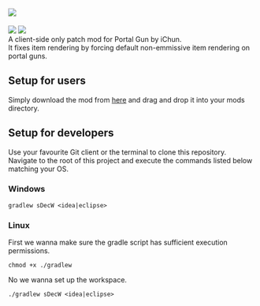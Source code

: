 # ![](https://cf.way2muchnoise.eu/versions/324827.svg)
![](https://cf.way2muchnoise.eu/versions/324827.svg) ![](https://cf.way2muchnoise.eu/full_324827_downloads.svg)  
A client-side only patch mod for Portal Gun by iChun.  
It fixes item rendering by forcing default non-emmissive item rendering on portal guns.
## Setup for users 
Simply download the mod from [here](https://minecraft.curseforge.com/projects/portal-gun-fixer) and drag and drop it into your mods directory.   
## Setup for developers
Use your favourite Git client or the terminal to clone this repository.   
Navigate to the root of this project and execute the commands listed below matching your OS.   
### Windows
```BATCH
gradlew sDecW <idea|eclipse>
```
### Linux
First we wanna make sure the gradle script has sufficient execution permissions.   
```SH
chmod +x ./gradlew
```
No we wanna set up the workspace.   
```SH
./gradlew sDecW <idea|eclipse>
```
